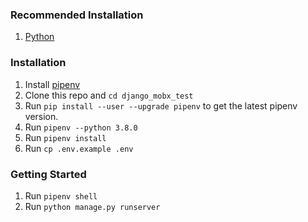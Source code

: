 ### Recommended Installation
1. [Python](https://www.python.org/downloads/release/python-380/)


### Installation
1. Install [pipenv](https://pypi.org/project/pipenv/)
2. Clone this repo and `cd django_mobx_test`
3. Run `pip install --user --upgrade pipenv` to get the latest pipenv version.
4. Run `pipenv --python 3.8.0`
5. Run `pipenv install`
6. Run `cp .env.example .env`
    
### Getting Started
1. Run `pipenv shell`
2. Run `python manage.py runserver`